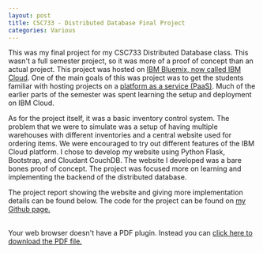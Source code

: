 ```yaml
---
layout: post
title: CSC733 - Distributed Database Final Project
categories: Various
---
```

This was my final project for my CSC733 Distributed Database class. This wasn't a full semester project, so it was more of a proof of concept than an actual project. This project was hosted on [IBM Bluemix, now called IBM Cloud](https://www.ibm.com/cloud/). One of the main goals of this was project was to get the students familiar with hosting projects on a [platform as a service (PaaS)](https://en.wikipedia.org/wiki/Platform_as_a_service). Much of the earlier parts of the semester was spent learning the setup and deployment on IBM Cloud.

As for the project itself, it was a basic inventory control system. The problem that we were to simulate was a setup of having multiple warehouses with different inventories and a central website used for ordering items. We were encouraged to try out different features of the IBM Cloud platform. I chose to develop my website using Python Flask, Bootstrap, and Cloudant CouchDB. The website I developed was a bare bones proof of concept. The project was focused more on learning and implementing the backend of the distributed database.

The project report showing the website and giving more implementation details can be found below. The code for the project can be found on [my Github page.]()




<br>
<object data="/papers/CSC733-Final-Project.pdf" type="application/pdf" width="100%" height="750">
  Your web browser doesn't have a PDF plugin. Instead you can <a href="/papers/CSC424-Final-Project.pdf">click here to download the PDF file.</a>
</object>